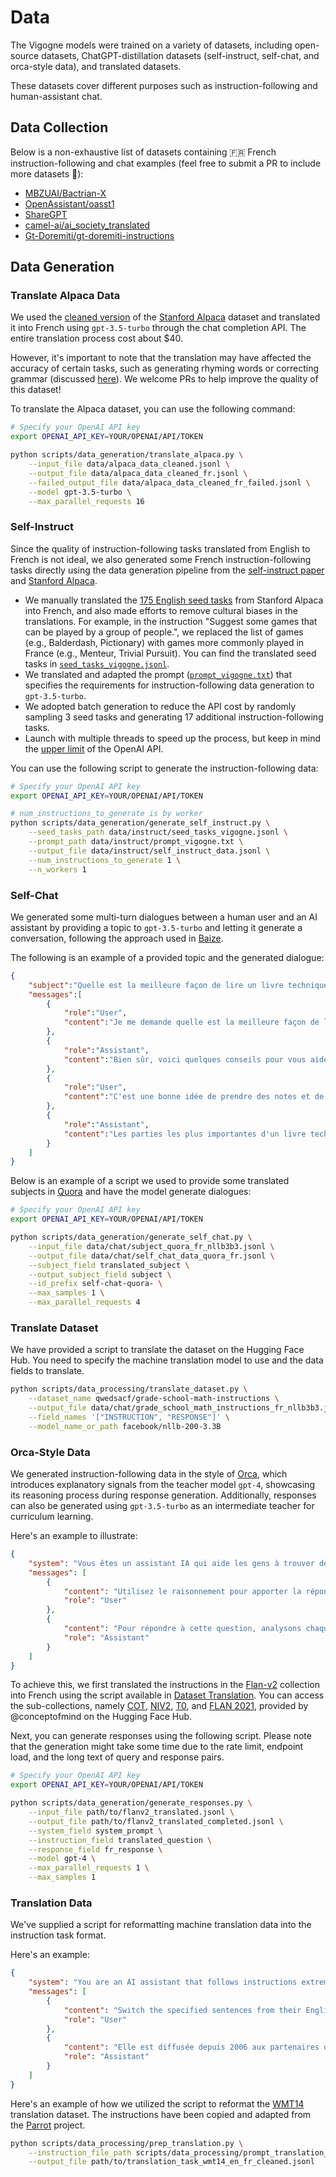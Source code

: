 # Data

The Vigogne models were trained on a variety of datasets, including open-source datasets, ChatGPT-distillation datasets (self-instruct, self-chat, and orca-style data), and translated datasets.

These datasets cover different purposes such as instruction-following and human-assistant chat.

<!-- ## Instruction-following Data

Here is a subset of the instruction-following data that was utilized to fine-tune the Vigogne-Instruct models:

|                    Dataset                    | Size  |                                                                Link                                                                 |                                                     Description                                                     |
| :-------------------------------------------: | :---: | :---------------------------------------------------------------------------------------------------------------------------------: | :-----------------------------------------------------------------------------------------------------------------: |
|          Translated Stanford Alpaca           |  52k  | [alpaca_data_cleaned_fr_52k.jsonl](https://github.com/bofenghuang/vigogne/blob/main/data/instruct/alpaca_data_cleaned_fr_52k.jsonl) |                   Stanford Alpaca data translated into French using `gpt-3.5-turbo` in April 2023                   |
|           French self-instruct data           | 100k  |                                                                 N/A                                                                 |   Instruction-following data generated using `gpt-3.5-turbo` in April 2023 (See [Self-Instruct](#self-instruct))    |
| French Databricks Dolly of Bactrian's version |  15k  |      [dolly_bactrian_fr_15k.jsonl](https://github.com/bofenghuang/vigogne/blob/main/data/instruct/dolly_bactrian_fr_15k.jsonl)      | French Dolly subset extracted from [`MBZUAI/Bactrian-X`](https://huggingface.co/datasets/MBZUAI/Bactrian-X) dataset |

## Chat Data

Here is a subset of the human-assistant chat data used to fine-tune the Vigogne-Chat models:

|            Dataset             | Size  |                                                          Link                                                           |                                                     Description                                                      |
| :----------------------------: | :---: | :---------------------------------------------------------------------------------------------------------------------: | :------------------------------------------------------------------------------------------------------------------: |
|     French self-chat data      |  50k  |                                                           N/A                                                           |              Dialogue data generated using `gpt-3.5-turbo` in April 2023 (See [Self-Chat](#self-chat))               |
|  French dialogues from OASST1  |  1k   | [oasst_20230412_fr_top1.jsonl](https://github.com/bofenghuang/vigogne/blob/main/data/chat/oasst_20230412_fr_top1.jsonl) | French dialogues extracted from [OpenAssistant/oasst1](https://huggingface.co/datasets/OpenAssistant/oasst1) dataset |
| French dialogues from ShareGPT |  1k   |                  [sg_fr.jsonl](https://github.com/bofenghuang/vigogne/blob/main/data/chat/sg_fr.jsonl)                  |  French dialogues extracted from [RyokoAI/ShareGPT52K](https://huggingface.co/datasets/RyokoAI/ShareGPT52K) dataset  | -->

## Data Collection

Below is a non-exhaustive list of datasets containing 🇫🇷 French instruction-following and chat examples (feel free to submit a PR to include more datasets 🤗):

- [MBZUAI/Bactrian-X](https://huggingface.co/datasets/MBZUAI/Bactrian-X)
- [OpenAssistant/oasst1](https://huggingface.co/datasets/OpenAssistant/oasst1)
- [ShareGPT](https://huggingface.co/datasets/RyokoAI/ShareGPT52K)
- [camel-ai/ai_society_translated](https://huggingface.co/datasets/camel-ai/ai_society_translated)
- [Gt-Doremiti/gt-doremiti-instructions](https://huggingface.co/datasets/Gt-Doremiti/gt-doremiti-instructions)

## Data Generation

### Translate Alpaca Data

We used the [cleaned version](https://github.com/gururise/AlpacaDataCleaned) of the [Stanford Alpaca](https://github.com/tatsu-lab/stanford_alpaca) dataset and translated it into French using `gpt-3.5-turbo` through the chat completion API. The entire translation process cost about $40.

However, it's important to note that the translation may have affected the accuracy of certain tasks, such as generating rhyming words or correcting grammar (discussed [here](https://github.com/tloen/alpaca-lora/pull/127)). We welcome PRs to help improve the quality of this dataset!

To translate the Alpaca dataset, you can use the following command:

```bash
# Specify your OpenAI API key
export OPENAI_API_KEY=YOUR/OPENAI/API/TOKEN

python scripts/data_generation/translate_alpaca.py \
    --input_file data/alpaca_data_cleaned.jsonl \
    --output_file data/alpaca_data_cleaned_fr.jsonl \
    --failed_output_file data/alpaca_data_cleaned_fr_failed.jsonl \
    --model gpt-3.5-turbo \
    --max_parallel_requests 16
```

### Self-Instruct

Since the quality of instruction-following tasks translated from English to French is not ideal, we also generated some French instruction-following tasks directly using the data generation pipeline from the [self-instruct paper](https://arxiv.org/abs/2212.10560) and [Stanford Alpaca](https://github.com/tatsu-lab/stanford_alpaca). 

- We manually translated the [175 English seed tasks](https://github.com/tatsu-lab/stanford_alpaca/blob/main/seed_tasks.jsonl) from Stanford Alpaca into French, and also made efforts to remove cultural biases in the translations. For example, in the instruction "Suggest some games that can be played by a group of people.", we replaced the list of games (e.g., Balderdash, Pictionary) with games more commonly played in France (e.g., Menteur, Trivial Pursuit). You can find the translated seed tasks in [`seed_tasks_vigogne.jsonl`](https://github.com/bofenghuang/vigogne/blob/main/data/instruct/seed_tasks_vigogne.jsonl).
- We translated and adapted the prompt ([`prompt_vigogne.txt`](https://github.com/bofenghuang/vigogne/blob/main/data/instruct/prompt_vigogne.txt)) that specifies the requirements for instruction-following data generation to `gpt-3.5-turbo`.
- We adopted batch generation to reduce the API cost by randomly sampling 3 seed tasks and generating 17 additional instruction-following tasks.
- Launch with multiple threads to speed up the process, but keep in mind the [upper limit](https://platform.openai.com/docs/guides/rate-limits/overview) of the OpenAI API.

You can use the following script to generate the instruction-following data:

```bash
# Specify your OpenAI API key
export OPENAI_API_KEY=YOUR/OPENAI/API/TOKEN

# num_instructions_to_generate is by worker
python scripts/data_generation/generate_self_instruct.py \
    --seed_tasks_path data/instruct/seed_tasks_vigogne.jsonl \
    --prompt_path data/instruct/prompt_vigogne.txt \
    --output_file data/instruct/self_instruct_data.jsonl \
    --num_instructions_to_generate 1 \
    --n_workers 1
```

### Self-Chat

We generated some multi-turn dialogues between a human user and an AI assistant by providing a topic to `gpt-3.5-turbo` and letting it generate a conversation, following the approach used in [Baize](https://arxiv.org/abs/2304.01196).

The following is an example of a provided topic and the generated dialogue:

```json
{
    "subject":"Quelle est la meilleure façon de lire un livre technique?",
    "messages":[
        {
            "role":"User",
            "content":"Je me demande quelle est la meilleure façon de lire un livre technique. As-tu des conseils à me donner ?"
        },
        {
            "role":"Assistant",
            "content":"Bien sûr, voici quelques conseils pour vous aider à lire un livre technique de manière efficace : \n\n1. Commencez par une lecture rapide pour vous familiariser avec le contenu du livre. \n2. Utilisez un surligneur ou prenez des notes pour marquer les parties importantes du texte. \n3. Ne passez pas trop de temps à essayer de comprendre chaque concept dès le début. Lisez plutôt le livre en entier et revenez aux parties plus difficiles plus tard. Vous aurez déjà une meilleure compréhension générale du sujet.\n4. Révisez régulièrement les parties que vous avez surlignées ou notées. relire les passages importants plusieurs fois pour vous assurer que vous les avez vraiment compris.\n5. N'hésitez pas à chercher des ressources supplémentaires pour vous aider à comprendre les parties les plus difficiles."
        },
        {
            "role":"User",
            "content":"C'est une bonne idée de prendre des notes et de surligner les parties importantes. Comment savoir quelles parties sont les plus importantes ?"
        },
        {
            "role":"Assistant",
            "content":"Les parties les plus importantes d'un livre technique sont généralement celles qui sont liées aux objectifs que vous vous êtes fixés en lisant ce livre. Si vous recherchez des informations sur un concept spécifique, vous voudrez peut-être surligner tous les passages qui y sont liés. Si vous voulez comprendre comment résoudre un problème particulier, vous voudrez peut-être surligner les parties qui offrent des solutions à ce problème. En général, c'est une bonne idée de surligner les parties qui expliquent les concepts clés et les méthodes de travail."
        }
    ]
}
```

Below is an example of a script we used to provide some translated subjects in [Quora](https://huggingface.co/datasets/quora) and have the model generate dialogues:

```bash
# Specify your OpenAI API key
export OPENAI_API_KEY=YOUR/OPENAI/API/TOKEN

python scripts/data_generation/generate_self_chat.py \
    --input_file data/chat/subject_quora_fr_nllb3b3.jsonl \
    --output_file data/chat/self_chat_data_quora_fr.jsonl \
    --subject_field translated_subject \
    --output_subject_field subject \
    --id_prefix self-chat-quora- \
    --max_samples 1 \
    --max_parallel_requests 4
```

### Translate Dataset

We have provided a script to translate the dataset on the Hugging Face Hub. You need to specify the machine translation model to use and the data fields to translate.

```bash
python scripts/data_processing/translate_dataset.py \
    --dataset_name qwedsacf/grade-school-math-instructions \
    --output_file data/chat/grade_school_math_instructions_fr_nllb3b3.jsonl \
    --field_names '["INSTRUCTION", "RESPONSE"]' \
    --model_name_or_path facebook/nllb-200-3.3B
```

### Orca-Style Data

We generated instruction-following data in the style of [Orca](https://arxiv.org/abs/2306.02707), which introduces explanatory signals from the teacher model `gpt-4`, showcasing its reasoning process during response generation. Additionally, responses can also be generated using `gpt-3.5-turbo` as an intermediate teacher for curriculum learning.

Here's an example to illustrate:

```json
{
    "system": "Vous êtes un assistant IA qui aide les gens à trouver des informations. L'utilisateur vous posera une question. Votre tâche est de répondre aussi fidèlement que possible. Tout en répondant, réfléchissez étape par étape et justifiez votre réponse.",
    "messages": [
        {
            "content": "Utilisez le raisonnement pour apporter la réponse à la question suivante :\nLe petit salon de beauté de propriété locale a eu son grand ouverture, les gens espéraient qu'il va stimuler l'économie dans les environs de quoi?\nLes options :\nLe clergé\nLa boutique Barber\n- Le voisinage\n- la ville\nLe Strip Mall\nProcessus de raisonnement :",
            "role": "User"
        },
        {
            "content": "Pour répondre à cette question, analysons chaque option et déterminons celle qui correspond le mieux à la situation décrite.\n\n1. Le clergé: Le clergé fait référence aux membres du clergé religieux, il ne semble pas y avoir de lien direct entre un salon de beauté et une stimulation économique pour les membres du clergé. Donc, cette option n'est probablement pas correcte.\n\n2. La boutique Barber: Une boutique Barber fait souvent référence à un salon de coiffure masculin. Bien que ce soit lié à l'industrie de la beauté, l'ouverture d'un petit salon de beauté pourrait entraîner une compétition plutôt qu'une stimulation économique pour une boutique Barber. Cette option n'est donc pas la meilleure réponse non plus.\n\n3. Le voisinage: L'ouverture d'un petit salon de beauté pourrait attirer des clients dans le voisinage, stimulant ainsi l'économie locale, car les gens seraient plus susceptibles de dépenser de l'argent dans les environs. Cela semble être une réponse plausible.\n\n4. La ville: Même si l'ouverture d'un salon de beauté peut avoir un impact sur l'économie d'une ville, l'effet serait généralement moins direct et moins important que pour le voisinage immédiat. Cependant, cette réponse reste possible.\n\n5. Le Strip Mall: Un Strip Mall est un centre commercial composé de plusieurs magasins, généralement situé le long d'une artère principale. L'ouverture d'un petit salon de beauté pourrait stimuler l'économie d'un Strip Mall en attirant des clients pour d'autres magasins, mais cela dépend de la situation géographique du salon.\n\nEn prenant en compte ces informations, il semble que les deux options les plus plausibles soient \"Le voisinage\" et \"la ville\". Cependant, étant donné que la question mentionne spécifiquement \"les environs\", cela implique une portée géographique plus limitée. Par conséquent, la réponse la plus précise et justifiée serait \"Le voisinage\".",
            "role": "Assistant"
        }
    ]
}
```

To achieve this, we first translated the instructions in the [Flan-v2](https://github.com/google-research/FLAN/tree/main/flan/v2) collection into French using the script available in [Dataset Translation](#dataset-translation). You can access the sub-collections, namely [COT](https://huggingface.co/datasets/conceptofmind/cot_submix_original), [NIV2](https://huggingface.co/datasets/conceptofmind/niv2_submix_original), [T0](https://huggingface.co/datasets/conceptofmind/t0_submix_original), and [FLAN 2021](https://huggingface.co/datasets/conceptofmind/flan2021_submix_original), provided by @conceptofmind on the Hugging Face Hub.

Next, you can generate responses using the following script. Please note that the generation might take some time due to the rate limit, endpoint load, and the long text of query and response pairs.

```bash
# Specify your OpenAI API key
export OPENAI_API_KEY=YOUR/OPENAI/API/TOKEN

python scripts/data_generation/generate_responses.py \
    --input_file path/to/flanv2_translated.jsonl \
    --output_file path/to/flanv2_translated_completed.jsonl \
    --system_field system_prompt \
    --instruction_field translated_question \
    --response_field fr_response \
    --model gpt-4 \
    --max_parallel_requests 1 \
    --max_samples 1
```


### Translation Data

We've supplied a script for reformatting machine translation data into the instruction task format.

Here's an example:

```json
{
    "system": "You are an AI assistant that follows instructions extremely well. Help as much as you can.",
    "messages": [
        {
            "content": "Switch the specified sentences from their English form to French form.\n\nIt has been issued since 2006 to partner institutions and associations who have requested it and is on the Ministry's website, with each caption accompanied by an illustration.",
            "role": "User"
        },
        {
            "content": "Elle est diffusée depuis 2006 aux partenaires demandeurs (institutionnels et associatifs) et sur le site Internet du ministère, chaque phrase étant accompagnée d'une illustration.",
            "role": "Assistant"
        }
    ]
}
```

Here's an example of how we utilized the script to reformat the [WMT14](https://huggingface.co/datasets/wmt14) translation dataset. The instructions have been copied and adapted from the [Parrot](https://github.com/wxjiao/ParroT/blob/master/scripts/instruct_follow.txt) project.

```bash
python scripts/data_processing/prep_translation.py \
    --instruction_file_path scripts/data_processing/prompt_translation_en_fr.txt \
    --output_file path/to/translation_task_wmt14_en_fr_cleaned.jsonl
```
